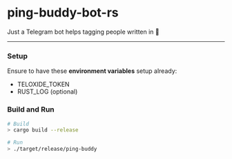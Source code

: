 # ping-buddy-bot-rs

Just a Telegram bot helps tagging people written in 🦀

---

### Setup

Ensure to have these **environment variables** setup already:

* TELOXIDE_TOKEN
* RUST_LOG (optional)

### Build and Run

```bash
# Build
> cargo build --release

# Run
> ./target/release/ping-buddy
```
